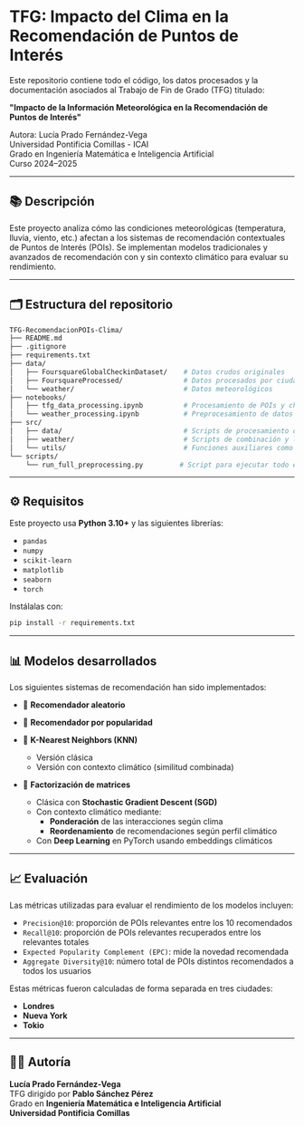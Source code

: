 # TFG: Impacto del Clima en la Recomendación de Puntos de Interés

Este repositorio contiene todo el código, los datos procesados y la documentación asociados al Trabajo de Fin de Grado (TFG) titulado:

**"Impacto de la Información Meteorológica en la Recomendación de Puntos de Interés"**

Autora: Lucía Prado Fernández-Vega  
Universidad Pontificia Comillas - ICAI  
Grado en Ingeniería Matemática e Inteligencia Artificial  
Curso 2024–2025

---

## 📚 Descripción

Este proyecto analiza cómo las condiciones meteorológicas (temperatura, lluvia, viento, etc.) afectan a los sistemas de recomendación contextuales de Puntos de Interés (POIs). Se implementan modelos tradicionales y avanzados de recomendación con y sin contexto climático para evaluar su rendimiento.

---

## 🗂️ Estructura del repositorio

```bash
TFG-RecomendacionPOIs-Clima/
├── README.md
├── .gitignore
├── requirements.txt
├── data/
│   ├── FoursquareGlobalCheckinDataset/    # Datos crudos originales
│   ├── FoursquareProcessed/               # Datos procesados por ciudad
│   └── weather/                           # Datos meteorológicos
├── notebooks/
│   ├── tfg_data_processing.ipynb          # Procesamiento de POIs y check-ins
│   └── weather_processing.ipynb           # Preprocesamiento de datos climáticos
├── src/
│   ├── data/                              # Scripts de procesamiento de ciudades, POIs y check-ins
│   ├── weather/                           # Scripts de combinación y limpieza de datos climáticos
│   └── utils/                             # Funciones auxiliares como haversine
└── scripts/
    └── run_full_preprocessing.py         # Script para ejecutar todo el pipeline de preprocesado
```

---
## ⚙️ Requisitos

Este proyecto usa **Python 3.10+** y las siguientes librerías:

- `pandas`
- `numpy`
- `scikit-learn`
- `matplotlib`
- `seaborn`
- `torch`

Instálalas con:

```bash
pip install -r requirements.txt
```

---

## 📊 Modelos desarrollados

Los siguientes sistemas de recomendación han sido implementados:

- 🔹 **Recomendador aleatorio**

- 🔹 **Recomendador por popularidad**

- 🔹 **K-Nearest Neighbors (KNN)**
  - Versión clásica
  - Versión con contexto climático (similitud combinada)

- 🔹 **Factorización de matrices**
  - Clásica con **Stochastic Gradient Descent (SGD)**
  - Con contexto climático mediante:
    - **Ponderación** de las interacciones según clima
    - **Reordenamiento** de recomendaciones según perfil climático
  - Con **Deep Learning** en PyTorch usando embeddings climáticos

---

## 📈 Evaluación

Las métricas utilizadas para evaluar el rendimiento de los modelos incluyen:

- `Precision@10`: proporción de POIs relevantes entre los 10 recomendados
- `Recall@10`: proporción de POIs relevantes recuperados entre los relevantes totales
- `Expected Popularity Complement (EPC)`: mide la novedad recomendada
- `Aggregate Diversity@10`: número total de POIs distintos recomendados a todos los usuarios

Estas métricas fueron calculadas de forma separada en tres ciudades:

- **Londres**
- **Nueva York**
- **Tokio**

---

## 🧑‍💻 Autoría

**Lucía Prado Fernández-Vega**  
TFG dirigido por **Pablo Sánchez Pérez**  
Grado en **Ingeniería Matemática e Inteligencia Artificial**  
**Universidad Pontificia Comillas**

